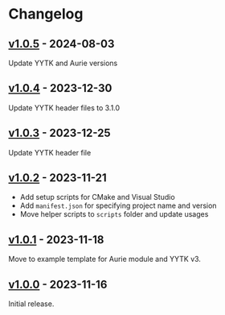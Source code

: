 # Changelog

## [v1.0.5] - 2024-08-03

Update YYTK and Aurie versions

## [v1.0.4] - 2023-12-30

Update YYTK header files to 3.1.0

## [v1.0.3] - 2023-12-25

Update YYTK header file

## [v1.0.2] - 2023-11-21

- Add setup scripts for CMake and Visual Studio
- Add `manifest.json` for specifying project name and version
- Move helper scripts to `scripts` folder and update usages

## [v1.0.1] - 2023-11-18

Move to example template for Aurie module and YYTK v3.

## [v1.0.0] - 2023-11-16

Initial release.

[v1.0.5]: https://github.com/liraymond04/holocure-example-mod/releases/tag/v1.0.5
[v1.0.4]: https://github.com/liraymond04/holocure-example-mod/releases/tag/v1.0.4
[v1.0.3]: https://github.com/liraymond04/holocure-example-mod/releases/tag/v1.0.3
[v1.0.2]: https://github.com/liraymond04/holocure-example-mod/releases/tag/v1.0.2
[v1.0.1]: https://github.com/liraymond04/holocure-example-mod/releases/tag/v1.0.1
[v1.0.0]: https://github.com/liraymond04/holocure-example-mod/releases/tag/v1.0.0
